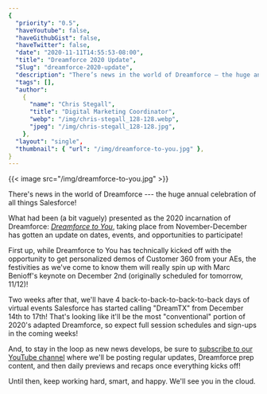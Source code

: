 ```yaml
---
{
  "priority": "0.5",
  "haveYoutube": false,
  "haveGithubGist": false,
  "haveTwitter": false,
  "date": "2020-11-11T14:55:53-08:00",
  "title": "Dreamforce 2020 Update",
  "Slug": "dreamforce-2020-update",
  "description": "There’s news in the world of Dreamforce — the huge annual celebration of all things Salesforce!",
  "tags": [],
  "author":
    {
      "name": "Chris Stegall",
      "title": "Digital Marketing Coordinator",
      "webp": "/img/chris-stegall_128-128.webp",
      "jpeg": "/img/chris-stegall_128-128.jpg",
    },
  "layout": "single",
  "thumbnail": { "url": "/img/dreamforce-to-you.jpg" },
}
---
```


{{< image src="/img/dreamforce-to-you.jpg" >}}

There's news in the world of Dreamforce --- the huge annual celebration of all things Salesforce!

What had been (a bit vaguely) presented as the 2020 incarnation of Dreamforce: [_Dreamforce to You_](https://www.salesforce.com/dreamforce/), taking place from November-December has gotten an update on dates, events, and opportunities to participate!

First up, while Dreamforce to You has technically kicked off with the opportunity to get personalized demos of Customer 360 from your AEs, the festivities as we've come to know them will really spin up with Marc Benioff's keynote on December 2nd (originally scheduled for tomorrow, 11/12)!

Two weeks after that, we'll have 4 back-to-back-to-back-to-back days of virtual events Salesforce has started calling "DreamTX" from December 14th to 17th! That's looking like it'll be the most "conventional" portion of 2020's adapted Dreamforce, so expect full session schedules and sign-ups in the coming weeks!

And, to stay in the loop as new news develops, be sure to [subscribe to our YouTube channel](https://www.youtube.com/c/MkpartnersHQ/videos) where we'll be posting regular updates, Dreamforce prep content, and then daily previews and recaps once everything kicks off!

Until then, keep working hard, smart, and happy. We'll see you in the cloud.
